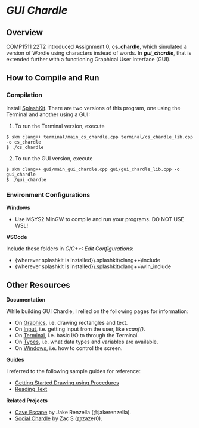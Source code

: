 # ***GUI Chardle***

## Overview
COMP1511 22T2 introduced Assignment 0, [**cs_chardle**](https://cgi.cse.unsw.edu.au/~cs1511/22T2/flask.cgi/assignments/ass0/index.html), which simulated a version of Wordle using characters instead of words. In ***gui_chardle***, that is extended further with a functioning Graphical User Interface (GUI).

## How to Compile and Run

### Compilation
Install [SplashKit](https://splashkit.io/articles/installation/). There are two versions of this program, one using the Terminal and another using a GUI:
1. To run the Terminal version, execute
```
$ skm clang++ terminal/main_cs_chardle.cpp terminal/cs_chardle_lib.cpp -o cs_chardle
$ ./cs_chardle
```
2. To run the GUI version, execute
```
$ skm clang++ gui/main_gui_chardle.cpp gui/gui_chardle_lib.cpp -o gui_chardle
$ ./gui_chardle
```

### Environment Configurations
**Windows**
- Use MSYS2 MinGW to compile and run your programs. DO NOT USE WSL!

**VSCode**

Include these folders in *C/C++: Edit Configurations*:
- {wherever splashkit is installed}\\.splashkit\\clang++\\include
- {wherever splashkit is installed}\\.splashkit\\clang++\\win_include

## Other Resources
**Documentation**

While building GUI Chardle, I relied on the following pages for information:
- On [Graphics](https://splashkit.io/api/graphics/), i.e. drawing rectangles and text.
- On [Input](https://splashkit.io/api/input/), i.e. getting input from the user, like *scanf()*.
- On [Terminal](https://splashkit.io/api/terminal/), i.e. basic I/O to through the Terminal.
- On [Types](https://splashkit.io/api/types/), i.e. what data types and variables are available.
- On [Windows](https://splashkit.io/api/windows/), i.e. how to control the screen.

**Guides**

I referred to the following sample guides for reference:
- [Getting Started Drawing using Procedures](https://splashkit.io/articles/guides/tags/starter/get-started-drawing/)
- [Reading Text](https://splashkit.io/articles/guides/tags/starter/reading-text/)

**Related Projects**
- [Cave Escape](https://github.com/jakerenzella/cave-escape) by Jake Renzella (@jakerenzella).
- [Social Chardle](https://github.com/zazer0/social_chardle) by Zac S (@zazer0).